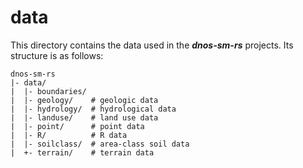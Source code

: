 data
=======

This directory contains the data used in the ***dnos-sm-rs*** projects. 
Its structure is as follows:

    dnos-sm-rs
    |- data/
    |  |- boundaries/
    |  |- geology/    # geologic data
    |  |- hydrology/  # hydrological data
    |  |- landuse/    # land use data
    |  |- point/      # point data
    |  |- R/          # R data
    |  |- soilclass/  # area-class soil data
    |  +- terrain/    # terrain data
